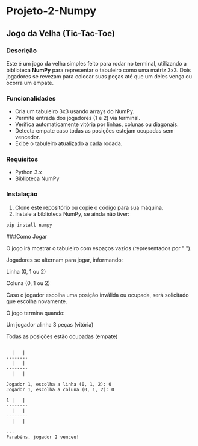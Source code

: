 # Projeto-2-Numpy  
## Jogo da Velha (Tic-Tac-Toe)

### Descrição
Este é um jogo da velha simples feito para rodar no terminal, utilizando a biblioteca **NumPy** para representar o tabuleiro como uma matriz 3x3. Dois jogadores se revezam para colocar suas peças até que um deles vença ou ocorra um empate.

### Funcionalidades
- Cria um tabuleiro 3x3 usando arrays do NumPy.
- Permite entrada dos jogadores (1 e 2) via terminal.
- Verifica automaticamente vitória por linhas, colunas ou diagonais.
- Detecta empate caso todas as posições estejam ocupadas sem vencedor.
- Exibe o tabuleiro atualizado a cada rodada.

### Requisitos
- Python 3.x  
- Biblioteca NumPy

### Instalação
1. Clone este repositório ou copie o código para sua máquina.  
2. Instale a biblioteca NumPy, se ainda não tiver:

```bash
pip install numpy
```

###Como Jogar

O jogo irá mostrar o tabuleiro com espaços vazios (representados por " ").

Jogadores se alternam para jogar, informando:

Linha (0, 1 ou 2)

Coluna (0, 1 ou 2)

Caso o jogador escolha uma posição inválida ou ocupada, será solicitado que escolha novamente.

O jogo termina quando:

Um jogador alinha 3 peças (vitória)

Todas as posições estão ocupadas (empate)

```Exemplo de Execução

  |   |  
--------
  |   |  
--------
  |   |  

Jogador 1, escolha a linha (0, 1, 2): 0  
Jogador 1, escolha a coluna (0, 1, 2): 0  

1 |   |  
--------
  |   |  
--------
  |   |  

...
Parabéns, jogador 2 venceu!
